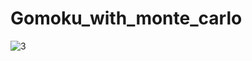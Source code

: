 # Gomoku_with_monte_carlo


![3](https://github.com/iii719/Gomoku_with_monte_carlo/assets/109808042/95f6519e-ef55-463f-8152-e1de7de00a5e)

